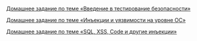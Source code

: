 [Домашнее задание по теме «Введение в тестирование безопасности»]()

[Домашнее задание по теме «Инъекции и уязвимости на уровне ОС»]()

[Домашнее задание по теме «SQL, XSS, Code и другие инъекции»]()

